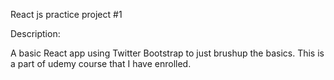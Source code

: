 React js practice project #1

Description:

A basic React app using Twitter Bootstrap to just brushup the basics.
This is a part of udemy course that I have enrolled.
